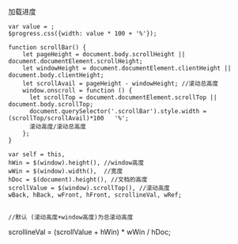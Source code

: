 加载进度

	var value = ;
	$progress.css({width: value * 100 + '%'});
	
	function scrollBar() {
		let pageHeight = document.body.scrollHeight || document.documentElement.scrollHeight;
		let windowHeight = document.documentElement.clientHeight || document.body.clientHeight;
		let scrollAvail = pageHeight - windowHeight; //滚动总高度
		window.onscroll = function () {
		  let scrollTop = document.documentElement.scrollTop || document.body.scrollTop;
		  document.querySelector('.scrollBar').style.width = (scrollTop/scrollAvail)*100   '%';
		  滚动高度/滚动总高度
		};
	}

	var self = this,
	hWin = $(window).height(), //window高度
	wWin = $(window).width(),  //宽度
	hDoc = $(document).height(), //文档的高度
	scrollValue = $(window).scrollTop(), //滚动高度
	wBack, hBack, wFront, hFront, scrollineVal, wRef;


	//默认 (滚动高度+window高度)为总滚动高度
  scrollineVal = (scrollValue + hWin) * wWin / hDoc;